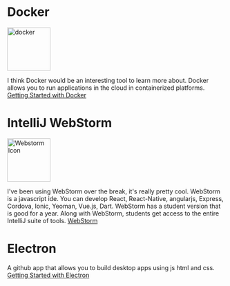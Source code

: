 Docker
===========
<img src="https://docs.docker.com/get-started/images/laurel-docker-containers.png" alt="docker" width="100" height="100">

I think Docker would be an interesting tool to learn more about. Docker allows you to run applications in the cloud in
containerized platforms.  
[Getting Started with Docker](https://www.docker.com/get-started "Getting Started")

IntelliJ WebStorm
===================
<img src ="https://images.g2crowd.com/uploads/product/image/large_detail/large_detail_1513182511/webstorm.png" alt="Webstorm Icon" width="100" height="100">

I've been using WebStorm over the break, it's really pretty cool.  WebStorm is a javascript ide.  You can develop React, React-Native, angularjs, Express, Cordova, Ionic, Yeoman, Vue.js, Dart. WebStorm has a  student version that is good for a year.  Along with WebStorm, students get access to the entire IntelliJ suite of tools.
[WebStorm](https://www.jetbrains.com/webstorm/ "WebStorm")


Electron
==============
A github app that allows you to build desktop apps using js html and css.
[Getting Started with Electron](https://electronjs.org/ "Electron")
